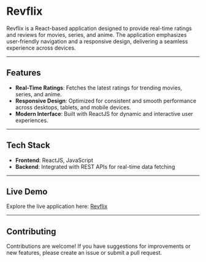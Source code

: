 # Revflix

Revflix is a React-based application designed to provide real-time ratings and reviews for movies, series, and anime. The application emphasizes user-friendly navigation and a responsive design, delivering a seamless experience across devices.

---

## Features

- **Real-Time Ratings**: Fetches the latest ratings for trending movies, series, and anime.
- **Responsive Design**: Optimized for consistent and smooth performance across desktops, tablets, and mobile devices.
- **Modern Interface**: Built with ReactJS for dynamic and interactive user experiences.

---

## Tech Stack

- **Frontend**: ReactJS, JavaScript
- **Backend**: Integrated with REST APIs for real-time data fetching

---

## Live Demo

Explore the live application here: [Revflix](https://revflix.netlify.app/)

---

## Contributing
Contributions are welcome! If you have suggestions for improvements or new features, please create an issue or submit a pull request.

